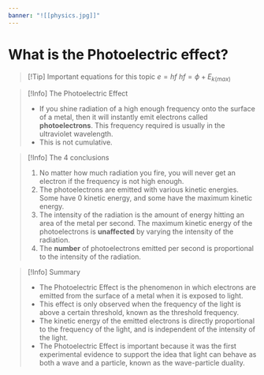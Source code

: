 ```yaml
---
banner: "![[physics.jpg]]"
---
```

# What is the Photoelectric effect?

> [!Tip] Important equations for this topic
> $e=hf$
> $hf=\phi+E_{k (max)}$

> [!Info] The Photoelectric Effect
> - If you shine radiation of a high enough frequency onto the surface of a metal, then it will instantly emit electrons called **photoelectrons**. This frequency required is usually in the ultraviolet wavelength.
> - This is not cumulative.

> [!Info] The 4 conclusions
> 1. No matter how much radiation you fire, you will never get an electron if the frequency is not high enough.
> 2. The photoelectrons are emitted with various kinetic energies. Some have 0 kinetic energy, and some have the maximum kinetic energy.
> 3. The intensity of the radiation is the amount of energy hitting an area of the metal per second. The maximum kinetic energy of the photoelectrons is **unaffected** by varying the intensity of the radiation.
> 4. The **number** of photoelectrons emitted per second is proportional to the intensity of the radiation.

> [!Info] Summary
> - The Photoelectric Effect is the phenomenon in which electrons are emitted from the surface of a metal when it is exposed to light. 
> - This effect is only observed when the frequency of the light is above a certain threshold, known as the threshold frequency. 
>-  The kinetic energy of the emitted electrons is directly proportional to the frequency of the light, and is independent of the intensity of the light. 
> - The Photoelectric Effect is important because it was the first experimental evidence to support the idea that light can behave as both a wave and a particle, known as the wave-particle duality.

